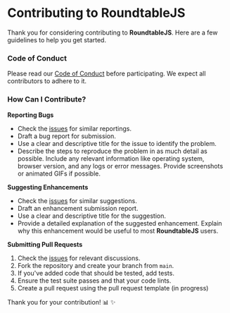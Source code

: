 # Contributing to RoundtableJS

Thank you for considering contributing to **RoundtableJS**. Here are a few guidelines to help you get started.


### Code of Conduct

Please read our [Code of Conduct](https://github.com/roundtableAI/roundtable-js/blob/main/CODE_OF_CONDUCT.md) before participating. We expect all contributors to adhere to it.

### How Can I Contribute?

**Reporting Bugs**


- Check the [issues](https://github.com/roundtableAI/roundtable-js/issues) for similar reportings.
- Draft a bug report for submission.
- Use a clear and descriptive title for the issue to identify the problem.
- Describe the steps to reproduce the problem in as much detail as possible. Include any relevant information like operating system, browser version, and any logs or error messages. Provide screenshots or animated GIFs if possible.

**Suggesting Enhancements**

- Check the [issues](https://github.com/roundtableAI/roundtable-js/issues) for similar suggestions.
- Draft an enhancement submission report.
- Use a clear and descriptive title for the suggestion.
- Provide a detailed explanation of the suggested enhancement. Explain why this enhancement would be useful to most **RoundtableJS** users.

**Submitting Pull Requests**

1. Check the [issues](https://github.com/roundtableAI/roundtable-js/issues) for relevant discussions.
2. Fork the repository and create your branch from `main`.
3. If you've added code that should be tested, add tests.
4. Ensure the test suite passes and that your code lints.
5. Create a pull request using the pull request template (in progress)


Thank you for your contribution! 📊 ✨
